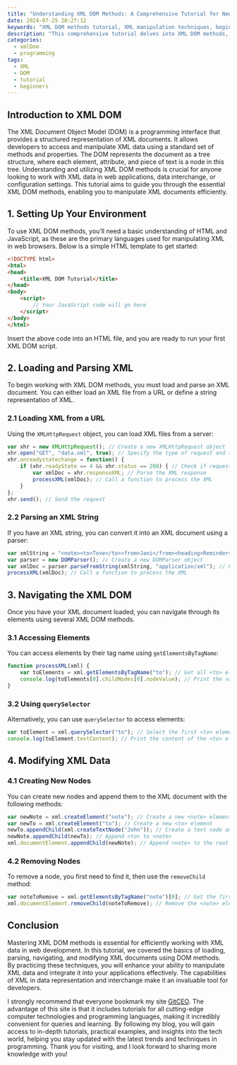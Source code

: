 ```yaml
---
title: "Understanding XML DOM Methods: A Comprehensive Tutorial for Newbies"
date: 2024-07-25 20:27:12
keywords: "XML DOM methods tutorial, XML manipulation techniques, beginners XML guide, understanding XML DOM, XML parsing, document object model"
description: "This comprehensive tutorial delves into XML DOM methods, providing beginners with a clear understanding of how to manipulate XML documents. We'll explore the foundational concepts of the Document Object Model (DOM), examine various XML DOM methods, and offer step-by-step examples. Learn how to effectively parse and navigate XML data structures, create new nodes, and modify existing data. By the end of this tutorial, you will have a solid grasp of the XML DOM and its practical applications for web development and data manipulation."
categories:
  - xmlDom
  - programming
tags:
  - XML
  - DOM
  - tutorial
  - beginners
---
```


## Introduction to XML DOM

The XML Document Object Model (DOM) is a programming interface that provides a structured representation of XML documents. It allows developers to access and manipulate XML data using a standard set of methods and properties. The DOM represents the document as a tree structure, where each element, attribute, and piece of text is a node in this tree. Understanding and utilizing XML DOM methods is crucial for anyone looking to work with XML data in web applications, data interchange, or configuration settings. This tutorial aims to guide you through the essential XML DOM methods, enabling you to manipulate XML documents efficiently. 

<!-- more -->

## 1. Setting Up Your Environment

To use XML DOM methods, you’ll need a basic understanding of HTML and JavaScript, as these are the primary languages used for manipulating XML in web browsers. Below is a simple HTML template to get started:

```html
<!DOCTYPE html>
<html>
<head>
    <title>XML DOM Tutorial</title>
</head>
<body>
    <script>
        // Your JavaScript code will go here
    </script>
</body>
</html>
```

Insert the above code into an HTML file, and you are ready to run your first XML DOM script.

## 2. Loading and Parsing XML

To begin working with XML DOM methods, you must load and parse an XML document. You can either load an XML file from a URL or define a string representation of XML.

### 2.1 Loading XML from a URL

Using the `XMLHttpRequest` object, you can load XML files from a server:

```javascript
var xhr = new XMLHttpRequest(); // Create a new XMLHttpRequest object
xhr.open("GET", "data.xml", true); // Specify the type of request and the file to fetch
xhr.onreadystatechange = function() {
    if (xhr.readyState == 4 && xhr.status == 200) { // Check if request is complete
        var xmlDoc = xhr.responseXML; // Parse the XML response
        processXML(xmlDoc); // Call a function to process the XML
    }
};
xhr.send(); // Send the request
```

### 2.2 Parsing an XML String

If you have an XML string, you can convert it into an XML document using a parser:

```javascript
var xmlString = "<note><to>Tove</to><from>Jani</from><heading>Reminder</heading><body>Don't forget me this weekend!</body></note>"; // Define XML string
var parser = new DOMParser(); // Create a new DOMParser object
var xmlDoc = parser.parseFromString(xmlString, "application/xml"); // Parse the string as XML
processXML(xmlDoc); // Call a function to process the XML
```

## 3. Navigating the XML DOM

Once you have your XML document loaded, you can navigate through its elements using several XML DOM methods.

### 3.1 Accessing Elements

You can access elements by their tag name using `getElementsByTagName`:

```javascript
function processXML(xml) {
    var toElements = xml.getElementsByTagName("to"); // Get all <to> elements
    console.log(toElements[0].childNodes[0].nodeValue); // Print the value of the first <to> element
}
```

### 3.2 Using `querySelector`

Alternatively, you can use `querySelector` to access elements:

```javascript
var toElement = xml.querySelector("to"); // Select the first <to> element
console.log(toElement.textContent); // Print the content of the <to> element
```

## 4. Modifying XML Data

### 4.1 Creating New Nodes

You can create new nodes and append them to the XML document with the following methods:

```javascript
var newNote = xml.createElement("note"); // Create a new <note> element
var newTo = xml.createElement("to"); // Create a new <to> element
newTo.appendChild(xml.createTextNode("John")); // Create a text node and append it to <to>
newNote.appendChild(newTo); // Append <to> to <note>
xml.documentElement.appendChild(newNote); // Append <note> to the root element
```

### 4.2 Removing Nodes

To remove a node, you first need to find it, then use the `removeChild` method:

```javascript
var noteToRemove = xml.getElementsByTagName("note")[0]; // Get the first <note> element
xml.documentElement.removeChild(noteToRemove); // Remove the <note> element from its parent
```

## Conclusion

Mastering XML DOM methods is essential for efficiently working with XML data in web development. In this tutorial, we covered the basics of loading, parsing, navigating, and modifying XML documents using DOM methods. By practicing these techniques, you will enhance your ability to manipulate XML data and integrate it into your applications effectively. The capabilities of XML in data representation and interchange make it an invaluable tool for developers.

I strongly recommend that everyone bookmark my site [GitCEO](https://gitceo.com). The advantage of this site is that it includes tutorials for all cutting-edge computer technologies and programming languages, making it incredibly convenient for queries and learning. By following my blog, you will gain access to in-depth tutorials, practical examples, and insights into the tech world, helping you stay updated with the latest trends and techniques in programming. Thank you for visiting, and I look forward to sharing more knowledge with you!
